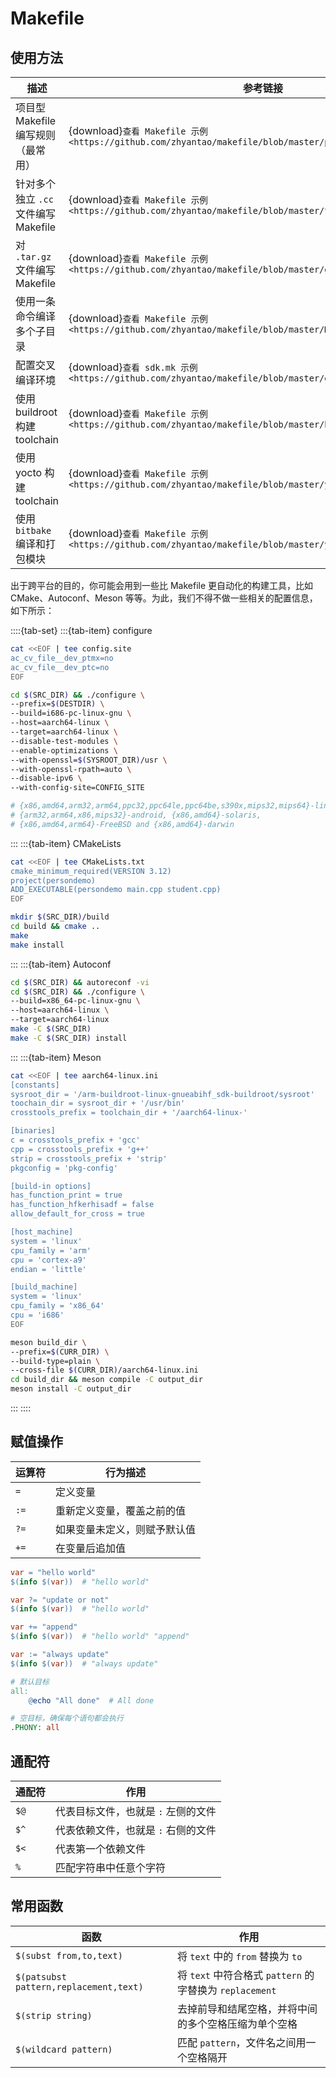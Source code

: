# Makefile

## 使用方法

| 描述                                 | 参考链接                                                                                                    |
| ------------------------------------ | ----------------------------------------------------------------------------------------------------------- |
| 项目型 Makefile 编写规则（最常用）   | {download}`查看 Makefile 示例 <https://github.com/zhyantao/makefile/blob/master/project/Makefile>`           |
| 针对多个独立 `.cc` 文件编写 Makefile | {download}`查看 Makefile 示例 <https://github.com/zhyantao/makefile/blob/master/tests/Makefile>`            |
| 对 `.tar.gz` 文件编写 Makefile       | {download}`查看 Makefile 示例 <https://github.com/zhyantao/makefile/blob/master/gptp/Makefile>`             |
| 使用一条命令编译多个子目录           | {download}`查看 Makefile 示例 <https://github.com/zhyantao/makefile/blob/master/Makefile>`                  |
| 配置交叉编译环境                     | {download}`查看 sdk.mk 示例 <https://github.com/zhyantao/makefile/blob/master/gptp/sdk.mk>`                 |
| 使用 buildroot 构建 toolchain        | {download}`查看 Makefile 示例 <https://github.com/zhyantao/makefile/blob/master/buildroot/Makefile>`        |
| 使用 yocto 构建 toolchain            | {download}`查看 Makefile 示例 <https://github.com/zhyantao/makefile/blob/master/yocto/Makefile>`            |
| 使用 `bitbake` 编译和打包模块        | {download}`查看 Makefile 示例 <https://github.com/zhyantao/makefile/blob/master/yocto/bitbake/Makefile.in>` |

出于跨平台的目的，你可能会用到一些比 Makefile 更自动化的构建工具，比如 CMake、Autoconf、Meson 等等。为此，我们不得不做一些相关的配置信息，如下所示：

::::{tab-set}
:::{tab-item} configure

```bash
cat <<EOF | tee config.site
ac_cv_file__dev_ptmx=no
ac_cv_file__dev_ptc=no
EOF

cd $(SRC_DIR) && ./configure \
--prefix=$(DESTDIR) \
--build=i686-pc-linux-gnu \
--host=aarch64-linux \
--target=aarch64-linux \
--disable-test-modules \
--enable-optimizations \
--with-openssl=$(SYSROOT_DIR)/usr \
--with-openssl-rpath=auto \
--disable-ipv6 \
--with-config-site=CONFIG_SITE

# {x86,amd64,arm32,arm64,ppc32,ppc64le,ppc64be,s390x,mips32,mips64}-linux,
# {arm32,arm64,x86,mips32}-android, {x86,amd64}-solaris,
# {x86,amd64,arm64}-FreeBSD and {x86,amd64}-darwin
```

:::
:::{tab-item} CMakeLists

```bash
cat <<EOF | tee CMakeLists.txt
cmake_minimum_required(VERSION 3.12)
project(persondemo)
ADD_EXECUTABLE(persondemo main.cpp student.cpp)
EOF

mkdir $(SRC_DIR)/build
cd build && cmake ..
make
make install
```

:::
:::{tab-item} Autoconf

```bash
cd $(SRC_DIR) && autoreconf -vi
cd $(SRC_DIR) && ./configure \
--build=x86_64-pc-linux-gnu \
--host=aarch64-linux \
--target=aarch64-linux
make -C $(SRC_DIR)
make -C $(SRC_DIR) install
```

:::
:::{tab-item} Meson

```bash
cat <<EOF | tee aarch64-linux.ini
[constants]
sysroot_dir = '/arm-buildroot-linux-gnueabihf_sdk-buildroot/sysroot'
toochain_dir = sysroot_dir + '/usr/bin'
crosstools_prefix = toolchain_dir + '/aarch64-linux-'

[binaries]
c = crosstools_prefix + 'gcc'
cpp = crosstools_prefix + 'g++'
strip = crosstools_prefix + 'strip'
pkgconfig = 'pkg-config'

[build-in options]
has_function_print = true
has_function_hfkerhisadf = false
allow_default_for_cross = true

[host_machine]
system = 'linux'
cpu_family = 'arm'
cpu = 'cortex-a9'
endian = 'little'

[build_machine]
system = 'linux'
cpu_family = 'x86_64'
cpu = 'i686'
EOF

meson build_dir \
--prefix=$(CURR_DIR) \
--build-type=plain \
--cross-file $(CURR_DIR)/aarch64-linux.ini
cd build_dir && meson compile -C output_dir
meson install -C output_dir
```

:::
::::

## 赋值操作

| 运算符 | 行为描述                     |
| ------ | ---------------------------- |
| `=`    | 定义变量                     |
| `:=`   | 重新定义变量，覆盖之前的值   |
| `?=`   | 如果变量未定义，则赋予默认值 |
| `+=`   | 在变量后追加值               |

```makefile
var = "hello world"
$(info $(var))  # "hello world"

var ?= "update or not"
$(info $(var))  # "hello world"

var += "append"
$(info $(var))  # "hello world" "append"

var := "always update"
$(info $(var))  # "always update"

# 默认目标
all:
	@echo "All done"  # All done

# 空目标，确保每个语句都会执行
.PHONY: all
```

## 通配符

| 通配符 | 作用                                |
| ------ | ----------------------------------- |
| `$@`   | 代表目标文件，也就是 `:` 左侧的文件 |
| `$^`   | 代表依赖文件，也就是 `:` 右侧的文件 |
| `$<`   | 代表第一个依赖文件                  |
| `%`    | 匹配字符串中任意个字符              |

## 常用函数

| 函数                                   | 作用                                                    |
| -------------------------------------- | ------------------------------------------------------- |
| `$(subst from,to,text)`                | 将 `text` 中的 `from` 替换为 `to`                       |
| `$(patsubst pattern,replacement,text)` | 将 `text` 中符合格式 `pattern` 的字替换为 `replacement` |
| `$(strip string)`                      | 去掉前导和结尾空格，并将中间的多个空格压缩为单个空格    |
| `$(wildcard pattern)`                  | 匹配 `pattern`，文件名之间用一个空格隔开                |
